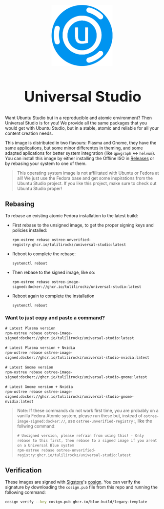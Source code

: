 <div align="center">
  <img src="./assets/studio-blob.png" alt="drawing" width="200rem"/> 
<h1 style="font-size: 48px; margin-left: 0.1em; text-align: center;">Universal Studio</h1>
</div>

Want Ubuntu Studio but in a reproducible and atomic environment? Then Universal Studio is for you! We provide all the same packages that you would get with Ubuntu Studio, but in a stable, atomic and reliable for all your content creation needs.

This image is distributed in two flavours: Plasma and Gnome, they have the same applications, but some minor differentes in theming, and some adapted aplications for better system integration (like `qpwgraph` <-> `helvum`). You can install this image by either installing the Offline ISO in [Releases](https://github.com/tulilirockz/Universal-Studio/releases) or by rebasing your system to one of them.

> This operating system image is not affilitated with Ubuntu or Fedora at all! We just use the Fedora base and get some inspirations from the Ubuntu Studio project. If you like this project, make sure to check out Ubuntu Studio proper!

## Rebasing

To rebase an existing atomic Fedora installation to the latest build:

- First rebase to the unsigned image, to get the proper signing keys and policies installed:
  ```
  rpm-ostree rebase ostree-unverified-registry:ghcr.io/tulilirockz/universal-studio:latest
  ```
- Reboot to complete the rebase:
  ```
  systemctl reboot
  ```
- Then rebase to the signed image, like so:
  ```
  rpm-ostree rebase ostree-image-signed:docker://ghcr.io/tulilirockz/universal-studio:latest
  ```
- Reboot again to complete the installation
  ```
  systemctl reboot
  ```

### Want to just copy and paste a command?

```shell
# Latest Plasma version
rpm-ostree rebase ostree-image-signed:docker://ghcr.io/tulilirockz/universal-studio:latest

# Latest Plasma version + Nvidia
rpm-ostree rebase ostree-image-signed:docker://ghcr.io/tulilirockz/universal-studio-nvidia:latest

# Latest Gnome version
rpm-ostree rebase ostree-image-signed:docker://ghcr.io/tulilirockz/universal-studio-gnome:latest

# Latest Gnome version + Nvidia
rpm-ostree rebase ostree-image-signed:docker://ghcr.io/tulilirockz/universal-studio-gnome-nvidia:latest
```

> Note: If these commands do not work first time, you are probably on a vanilla Fedora Atomic system, please run these but, instead of `ostree-image-signed:docker://`, use `ostree-unverified-registry:`, like the follwing command:
>```shell
># Unsigned version, please refrain from using this! - Only rebase to this first, then rebase to a signed image if you arent on a Universal Blue system
>rpm-ostree rebase ostree-unverified-registry:ghcr.io/tulilirockz/universal-studio:latest
>```


## Verification

These images are signed with [Sigstore](https://www.sigstore.dev/)'s [cosign](https://github.com/sigstore/cosign). You can verify the signature by downloading the `cosign.pub` file from this repo and running the following command:

```bash
cosign verify --key cosign.pub ghcr.io/blue-build/legacy-template
```
